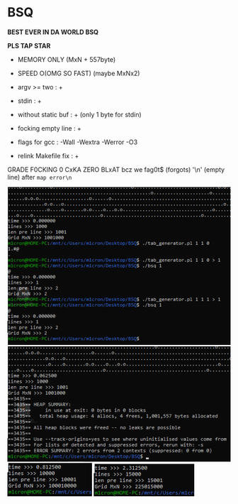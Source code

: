 # BSQ
**BEST EVER IN DA WORLD BSQ**

**PLS TAP STAR**

- MEMORY ONLY (MxN + 557byte)
- SPEED O(OMG SO FAST) (maybe MxNx2)

- argv >= two         : +
- stdin               : +
- without static buf  : + (only 1 byte for stdin)
- focking empty line  : +
- flags for gcc       : -Wall -Wextra -Werror -O3
- relink Makefile fix : +

GRADE F0CKING 0 CxKA ZERO BLxAT bcz we fag0t$ (forgots) '\n' (empty line) after `map error\n`

![Image alt](https://github.com/m1cron/BSQ/raw/master/screens/image.png)
![Image alt](https://github.com/m1cron/BSQ/raw/master/screens/valgrind_1k_memory.png)
![Image alt](https://github.com/m1cron/BSQ/raw/master/screens/10k.png)
![Image alt](https://github.com/m1cron/BSQ/raw/master/screens/15k.png)
